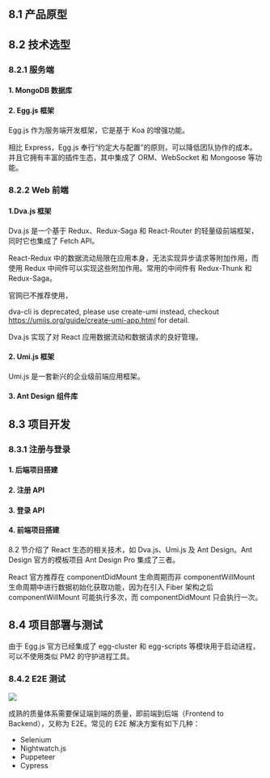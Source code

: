 ## 8.1 产品原型

## 8.2 技术选型

### 8.2.1 服务端

#### 1. MongoDB 数据库

#### 2. Egg.js 框架

Egg.js 作为服务端开发框架，它是基于 Koa 的增强功能。

相比 Express，Egg.js 奉行“约定大与配置”的原则，可以降低团队协作的成本。并且它拥有丰富的插件生态，其中集成了 ORM、WebSocket 和 Mongoose 等功能。

### 8.2.2 Web 前端

#### 1.Dva.js 框架

Dva.js 是一个基于 Redux、Redux-Saga 和 React-Router 的轻量级前端框架，同时它也集成了 Fetch API。

React-Redux 中的数据流动局限在应用本身，无法实现异步请求等附加作用，而使用 Redux 中间件可以实现这些附加作用。常用的中间件有 Redux-Thunk 和 Redux-Saga。

官网已不推荐使用，

dva-cli is deprecated, please use create-umi instead, checkout https://umijs.org/guide/create-umi-app.html for detail.

Dva.js 实现了对 React 应用数据流动和数据请求的良好管理。

#### 2. Umi.js 框架

Umi.js 是一套新兴的企业级前端应用框架。

#### 3. Ant Design 组件库

## 8.3 项目开发

### 8.3.1 注册与登录

#### 1. 后端项目搭建

#### 2. 注册 API

#### 3. 登录 API

#### 4. 前端项目搭建

8.2 节介绍了 React 生态的相关技术，如 Dva.js、Umi.js 及 Ant Design。Ant Design 官方的模板项目 Ant Design Pro 集成了三者。

React 官方推荐在 componentDidMount 生命周期而非 componentWillMount 生命周期中进行数据初始化获取功能，因为在引入 Fiber 架构之后 componentWillMount 可能执行多次，而 componentDidMount 只会执行一次。

## 8.4 项目部署与测试

由于 Egg.js 官方已经集成了 egg-cluster 和 egg-scripts 等模块用于启动进程，可以不使用类似 PM2 的守护进程工具。

### 8.4.2 E2E 测试

![](https://lark-assets-prod-aliyun.oss-cn-hangzhou.aliyuncs.com/yuque/0/2021/png/21377645/1619686348901-resources/19891056/png/6a2afb21-0397-4ed8-8c40-3562606b8e83.png?OSSAccessKeyId=LTAI4GGhPJmQ4HWCmhDAn4F5&Expires=1619688151&Signature=4rvhXUcM%2FRqcOgzf0DJeTAD8OI4%3D)

成熟的质量体系需要保证端到端的质量，即前端到后端（Frontend to Backend），又称为 E2E。常见的 E2E 解决方案有如下几种：

- Selenium
- Nightwatch.js
- Puppeteer
- Cypress
